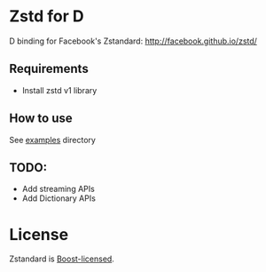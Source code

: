 # Zstd for D

D binding for Facebook's Zstandard: http://facebook.github.io/zstd/

## Requirements

- Install zstd v1 library

## How to use

See [examples](examples/) directory

## TODO:

- Add streaming APIs
- Add Dictionary APIs

# License

Zstandard is [Boost-licensed](LICENSE_1_0.txt).
